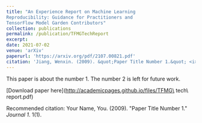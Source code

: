 ```yaml
---
title: "An Experience Report on Machine Learning
Reproducibility: Guidance for Practitioners and
TensorFlow Model Garden Contributors"
collection: publications
permalink: /publication/TFMGTechReport
excerpt: 
date: 2021-07-02
venue: 'arXiv'
paperurl: 'https://arxiv.org/pdf/2107.00821.pdf'
citation: 'Jiang, Wenxin. (2009). &quot;Paper Title Number 1.&quot; <i>Journal 1</i>. 1(1).'
---
```

This paper is about the number 1. The number 2 is left for future work.

[Download paper here](http://academicpages.github.io/files/TFMG\ tech\ report.pdf)

Recommended citation: Your Name, You. (2009). "Paper Title Number 1." <i>Journal 1</i>. 1(1).